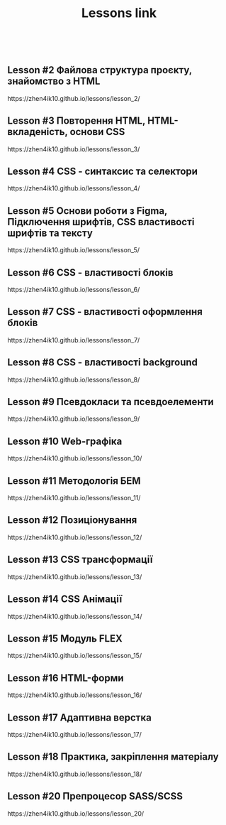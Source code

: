 <h1 align="center">Lessons link</h1>
<br>
<br>
<br>
<h2>Lesson #2 Файлова структура проєкту, знайомство з HTML</h2>
https://zhen4ik10.github.io/lessons/lesson_2/
<br>
<h2>Lesson #3 Повторення HTML, HTML-вкладеність, основи CSS</h2>
https://zhen4ik10.github.io/lessons/lesson_3/
<br>
<h2>Lesson #4 CSS - синтаксис та селектори</h2>
https://zhen4ik10.github.io/lessons/lesson_4/
<br>
<h2>Lesson #5 Основи роботи з Figma, Підключення шрифтів, CSS властивості шрифтів та тексту</h2>
https://zhen4ik10.github.io/lessons/lesson_5/
<br>
<h2>Lesson #6 CSS - властивості блоків</h2>
https://zhen4ik10.github.io/lessons/lesson_6/
<br>
<h2>Lesson #7 CSS - властивості оформлення блоків</h2>
https://zhen4ik10.github.io/lessons/lesson_7/
<br>
<h2>Lesson #8 CSS - властивості background</h2>
https://zhen4ik10.github.io/lessons/lesson_8/
<br>
<h2>Lesson #9 Псевдокласи та псевдоелементи</h2>
https://zhen4ik10.github.io/lessons/lesson_9/
<br>
<h2>Lesson #10 Web-графіка</h2>
https://zhen4ik10.github.io/lessons/lesson_10/
<br>
<h2>Lesson #11 Методологія БЕМ</h2>
https://zhen4ik10.github.io/lessons/lesson_11/
<br>
<h2>Lesson #12 Позиціонування</h2>
https://zhen4ik10.github.io/lessons/lesson_12/
<br>
<h2>Lesson #13 CSS трансформації</h2>
https://zhen4ik10.github.io/lessons/lesson_13/
<br>
<h2>Lesson #14 CSS Анімації</h2>
https://zhen4ik10.github.io/lessons/lesson_14/
<br>
<h2>Lesson #15 Модуль FLEX</h2>
https://zhen4ik10.github.io/lessons/lesson_15/
<br>
<h2>Lesson #16 HTML-форми</h2>
https://zhen4ik10.github.io/lessons/lesson_16/
<br>
<h2>Lesson #17 Адаптивна верстка</h2>
https://zhen4ik10.github.io/lessons/lesson_17/
<br>
<h2>Lesson #18 Практика, закріплення матеріалу</h2>
https://zhen4ik10.github.io/lessons/lesson_18/
<br>
<h2>Lesson #20 Препроцесор SASS/SCSS</h2>
https://zhen4ik10.github.io/lessons/lesson_20/

